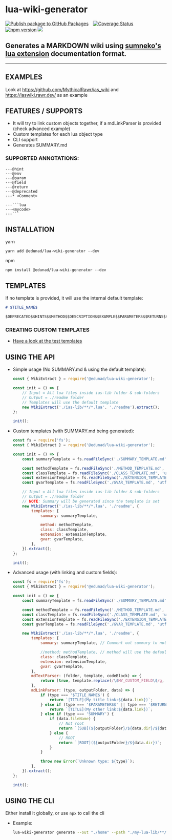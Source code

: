 # lua-wiki-generator

[![Publish package to GitHub Packages](https://github.com/edunad/lua-wiki-generator/actions/workflows/release.yaml/badge.svg)](https://github.com/edunad/lua-wiki-generator/actions/workflows/release.yaml)⠀
[![Coverage Status](https://coveralls.io/repos/github/edunad/lua-wiki-generator/badge.svg?branch=master)](https://coveralls.io/github/edunad/lua-wiki-generator?branch=master)⠀
[![npm version](https://badge.fury.io/js/@edunad%2Flua-wiki-generator.svg)](https://badge.fury.io/js/@edunad%2Flua-wiki-generator)
![](https://img.shields.io/bundlephobia/min/@edunad/lua-wiki-generator)⠀⠀

## Generates a **MARKDOWN** wiki using [sumneko's lua extension](https://github.com/sumneko/lua-language-server/wiki/Annotations) documentation format.

---

## EXAMPLES

Look at https://github.com/MythicalRawr/ias_wiki and https://iaswiki.rawr.dev/ as an example

## FEATURES / SUPPORTS

-   It will try to link custom objects together, if a mdLinkParser is provided (check advanced example)
-   Custom templates for each lua object type
-   CLI support
-   Generates SUMMARY.md

### SUPPORTED ANNOTATIONS:

````
---@hint
---@env
---@param
---@field
---@return
---@deprecated
---* <Comment>

---```lua
---<mycode>
---```
````

## INSTALLATION

yarn

```
yarn add @edunad/lua-wiki-generator --dev
```

npm

```
npm install @edunad/lua-wiki-generator --dev
```

## TEMPLATES

If no template is provided, it will use the internal default template:

```md
# $TITLE_NAME$

$DEPRECATED$$HINTS$$METHOD$$DESCRIPTION$$EXAMPLE$$PARAMETERS$$RETURNS$$FIELDS$
```

### CREATING CUSTOM TEMPLATES

-   [Have a look at the test templates](https://github.com/edunad/lua-wiki-generator/tree/master/tests/__test_templates__)

## USING THE API

-   Simple usage (No SUMMARY.md & using the default template):

    ```js
    const { WikiExtract } = require('@edunad/lua-wiki-generator');

    const init = () => {
        // Input = All lua files inside ias-lib folder & sub-folders
        // Output = ./readme folder
        // Templates will use the default template
        new WikiExtract('./ias-lib/**/*.lua', './readme').extract();
    };

    init();
    ```

-   Custom templates (with SUMMARY.md being generated):

    ```js
    const fs = require('fs');
    const { WikiExtract } = require('@edunad/lua-wiki-generator');

    const init = () => {
        const summaryTemplate = fs.readFileSync('./SUMMARY_TEMPLATE.md', 'utf8');

        const methodTemplate = fs.readFileSync('./METHOD_TEMPLATE.md', 'utf8');
        const classTemplate = fs.readFileSync('./CLASS_TEMPLATE.md', 'utf8');
        const extensionTemplate = fs.readFileSync('./EXTENSION_TEMPLATE.md', 'utf8');
        const gvarTemplate = fs.readFileSync('./GVAR_TEMPLATE.md', 'utf8');

        // Input = All lua files inside ias-lib folder & sub-folders
        // Output = ./readme folder
        // NOTE: Summary will be generated since the template is set
        new WikiExtract('./ias-lib/**/*.lua', './readme', {
            templates: {
                summary: summaryTemplate,

                method: methodTemplate,
                class: classTemplate,
                extension: extensionTemplate,
                gvar: gvarTemplate,
            },
        }).extract();
    };

    init();
    ```

-   Advanced usage (with linking and custom fields):

    ```js
    const fs = require('fs');
    const { WikiExtract } = require('@edunad/lua-wiki-generator');

    const init = () => {
        const summaryTemplate = fs.readFileSync('./SUMMARY_TEMPLATE.md', 'utf8');

        const methodTemplate = fs.readFileSync('./METHOD_TEMPLATE.md', 'utf8');
        const classTemplate = fs.readFileSync('./CLASS_TEMPLATE.md', 'utf8');
        const extensionTemplate = fs.readFileSync('./EXTENSION_TEMPLATE.md', 'utf8');
        const gvarTemplate = fs.readFileSync('./GVAR_TEMPLATE.md', 'utf8');

        new WikiExtract('./ias-lib/**/*.lua', './readme', {
            templates: {
                summary: summaryTemplate, // Comment out summary to not generate a SUMMARY.md

                //method: methodTemplate, // method will use the default template
                class: classTemplate,
                extension: extensionTemplate,
                gvar: gvarTemplate,
            },
            mdTextParser: (folder, template, codeBlock) => {
                return [true, template.replace(/\$MY_CUSTOM_FIELD\$/g, 'hi')]; // Pass true to use default parsers, false to disable them
            },
            mdLinkParser: (type, outputFolder, data) => {
                if (type === '$TITLE_NAME$') {
                    return `[TITLE](My title link:${data.link})`;
                } else if (type === '$PARAMETERS$' || type === '$RETURNS$' || type === '$FIELDS$') {
                    return `[TITLE](My other link:${data.link})`;
                } else if (type === 'SUMMARY') {
                    if (data.fileName) {
                        // Not root
                        return `[SUB](${outputFolder}/${data.dir}/${data.fileName})`;
                    } else {
                        // ROOT
                        return `[ROOT](${outputFolder}/${data.dir})`;
                    }
                }

                throw new Error(`Unknown type: ${type}`);
            },
        }).extract();
    };

    init();
    ```

## USING THE CLI

Either install it globally, or use `npx` to call the cli

-   Example:

    ```bash
    lua-wiki-generator generate --out "./home" --path "./my-lua-lib/**/*.lua" --method "./METHOD_TEMPLATE.md" --extension "./EXTENSION_TEMPLATE.md" --class "./CLASS_TEMPLATE.md" --summary "./SUMMARY_TEMPLATE.md" --gvar "./GVAR_TEMPLATE.md"
    ```
